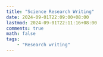 ```yaml
---
title: "Science Research Writing"
date: 2024-09-01T22:09:00+08:00
lastmod: 2024-09-01T22:11:16+08:00
comments: true
math: false
tags:
    - "Research writing"
---
```


